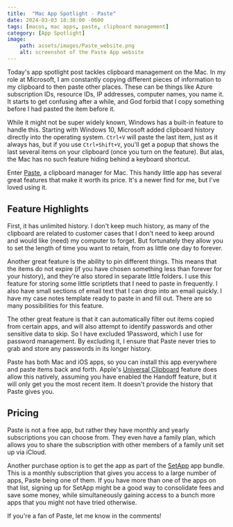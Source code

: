 ```yaml
---
title:  "Mac App Spotlight - Paste"
date: 2024-03-03 18:38:00 -0600
tags: [macos, mac apps, paste, clipboard management]
category: [App Spotlight]
image: 
    path: assets/images/Paste_website.png
    alt: screenshot of the Paste App website
---
```


Today's app spotlight post tackles clipboard management on the Mac. In my role at Microsoft, I am constantly copying different pieces of information to my clipboard to then paste other places. These can be things like Azure subscription IDs, resource IDs, IP addresses, computer names, you name it. It starts to get confusing after a while, and God forbid that I copy something before I had pasted the item before it.

While it might not be super widely known, Windows has a built-in feature to handle this. Starting with Windows 10, Microsoft added clipboard history directly into the operating system. `Ctrl+V` will paste the last item, just as it always has, but if you use `Ctrl+Shift+V`, you'll get a popup that shows the last several items on your clipboard (once you turn on the feature). But alas, the Mac has no such feature hiding behind a keyboard shortcut.

Enter [Paste](https://apps.apple.com/us/app/paste-endless-clipboard/id967805235), a clipboard manager for Mac. This handy little app has several great features that make it worth its price. It's a newer find for me, but I've loved using it.

## Feature Highlights

First, it has unlimited history. I don't keep much history, as many of the clipboard are related to customer cases that I don't need to keep around and would like (need) my computer to forget. But fortunately they allow you to set the length of time you want to retain, from as little one day to forever.

Another great feature is the ability to pin different things. This means that the items do not expire (if you have chosen something less than forever for your history), and they're also stored in separate little folders. I use this feature for storing some little scriptlets that I need to paste in frequently. I also have small sections of email text that I can drop into an email quickly. I have my case notes template ready to paste in and fill out. There are so many possibilities for this feature.

The other great feature is that it can automatically filter out items copied from certain apps, and will also attempt to identify passwords and other sensitive data to skip. So I have excluded 1Password, which I use for password management. By excluding it, I ensure that Paste never tries to grab and store any passwords in its longer history.

Paste has both Mac and iOS apps, so you can install this app everywhere and paste items back and forth. Apple's [Universal Clipboard](https://support.apple.com/guide/mac-help/copy-and-paste-between-devices-mchl70368996/mac) feature does allow this natively, assuming you have enabled the Handoff feature, but it will only get you the most recent item. It doesn't provide the history that Paste gives you.

## Pricing

Paste is not a free app, but rather they have monthly and yearly subscriptions you can choose from. They even have a family plan, which allows you to share the subscription with other members of a family unit set up via iCloud.

Another purchase option is to get the app as part of the [SetApp](https://setapp.com/apps/paste) app bundle. This is a monthly subscription that gives you access to a large number of apps, Paste being one of them. If you have more than one of the apps on that list, signing up for SetApp might be a good way to consolidate fees and save some money, while simultaneously gaining access to a bunch more apps that you might not have tried otherwise.

If you're a fan of Paste, let me know in the comments!